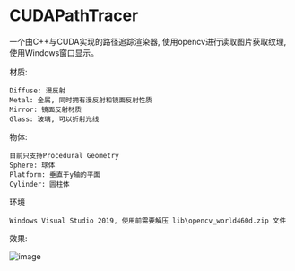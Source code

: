 # CUDAPathTracer

一个由C++与CUDA实现的路径追踪渲染器, 使用opencv进行读取图片获取纹理, 使用Windows窗口显示。

材质:
```
Diffuse: 漫反射
Metal: 金属, 同时拥有漫反射和镜面反射性质
Mirror: 镜面反射材质
Glass: 玻璃, 可以折射光线
```
物体:
```
目前只支持Procedural Geometry
Sphere: 球体
Platform: 垂直于y轴的平面
Cylinder: 圆柱体
```

环境
```
Windows Visual Studio 2019, 使用前需要解压 lib\opencv_world460d.zip 文件
```

效果:

![image](https://user-images.githubusercontent.com/44687653/148175016-21c0daba-3003-4393-8598-44c3be3cc507.png)

